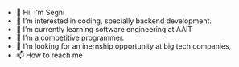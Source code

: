 - 👋 Hi, I’m Segni
- 👀 I’m interested in coding, specially backend development.
- 🌱 I’m currently learning software engineering at AAiT
- 🌱 I’m a competitive programmer.
- 💞️ I’m looking for an inernship opportunity at big tech companies, 
- 📫 How to reach me 

<!---
Segnicho/Segnicho is a ✨ special ✨ repository because its `README.md` (this file) appears on your GitHub profile.
You can click the Preview link to take a look at your changes.
--->
